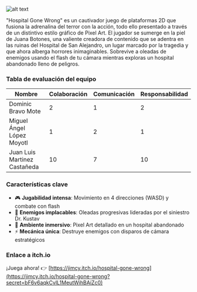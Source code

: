![alt text](https://www.markdownguide.org/assets/images/tux.png)

"Hospital Gone Wrong" es un cautivador juego de plataformas 2D que fusiona la adrenalina del terror con la acción, todo ello presentado a través de un distintivo estilo gráfico de Pixel Art. El jugador se sumerge en la piel de Juana Botones, una valiente creadora de contenido que se adentra en las ruinas del Hospital de San Alejandro, un lugar marcado por la tragedia y que ahora alberga horrores inimaginables. Sobrevive a oleadas de enemigos usando el flash de tu cámara mientras exploras un hospital abandonado lleno de peligros.  

### Tabla de evaluación del equipo  

| Nombre | Colaboración | Comunicación | Responsabilidad |  
| ----------- | ----------- | ----------- | ----------- |  
| Dominic Bravo Mote | 2  | 1 | 2 |  
| Miguel Ángel López Moyotl | 1 |  2 | 1 |  
| Juan Luis Martinez Castañeda | 10 |  7 | 10 |  

### Características clave  
- 🎮 **Jugabilidad intensa**: Movimiento en 4 direcciones (WASD) y combate con flash  
- 👻 **Enemigos implacables**: Oleadas progresivas lideradas por el siniestro Dr. Kustav  
- 🏥 **Ambiente inmersivo**: Pixel Art detallado en un hospital abandonado  
- ⚡ **Mecánica única**: Destruye enemigos con disparos de cámara estratégicos  

### Enlace a itch.io  
¡Juega ahora! 👉 [https://jimcy.itch.io/hospital-gone-wrong](https://jimcy.itch.io/hospital-gone-wrong?secret=bF6v6aqkCvlL1MeutWihBAiZc0)  
